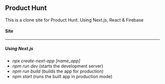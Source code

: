 ## Product Hunt 

This is a clone site for Product Hunt. Using Next.js, React & Firebase

#### Site


---

##### Using Next.js
- *npx create-next-app [name_app]*
- *npm run dev* (starts the development server)
- *npm run build* (builds the app for production)
- *npm start* (runs the built app in production mode)
